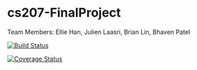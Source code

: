# cs207-FinalProject
Team Members: Ellie Han, Julien Laasri, Brian Lin, Bhaven Patel

[![Build Status](https://travis-ci.org/cs207FinalProjectGroup/cs207-FinalProject.svg?branch=master)](https://travis-ci.org/cs207FinalProjectGroup/cs207-FinalProject)

[![Coverage Status](https://coveralls.io/repos/github/cs207FinalProjectGroup/cs207-FinalProject/badge.svg?branch=master)](https://coveralls.io/github/cs207FinalProjectGroup/cs207-FinalProject?branch=master)
